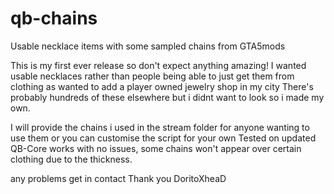 # qb-chains
Usable necklace items with some sampled chains from GTA5mods

This is my first ever release so don't expect anything amazing! 
I wanted usable necklaces rather than people being able to just get them from clothing as wanted to add a player owned jewelry shop in my city
There's probably hundreds of these elsewhere but i didnt want to look so i made my own.

I will provide the chains i used in the stream folder for anyone wanting to use them or you can customise the script for your own
Tested on updated QB-Core works with no issues, some chains won't appear over certain clothing due to the thickness.

any problems get in contact
Thank you
DoritoXheaD
